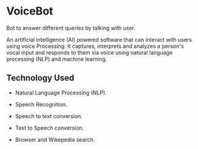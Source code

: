 # VoiceBot
Bot to answer different queries by talking with user.

An artificial intelligence (AI) powered software that can interact with users using voice Processing. It captures, interprets and analyzes a person's vocal input and responds to them via voice using natural language processing (NLP) and machine learning.

## Technology Used

  *  Natural Language Processing (NLP).
  
  *  Speech Recognition.

  *  Speech to text conversion. 

  *  Text to Speech conversion. 

  *  Browser and Wikepedia search.
